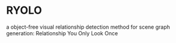 # RYOLO
a object-free visual relationship detection method for scene graph generation: Relationship You Only Look Once
